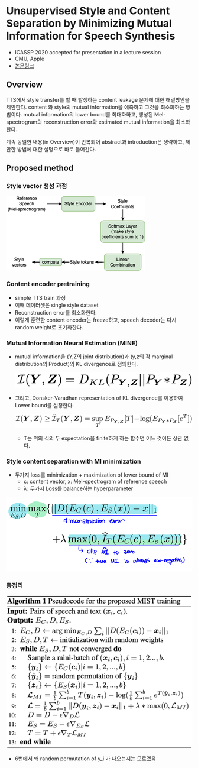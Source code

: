 # Unsupervised Style and Content Separation by Minimizing Mutual Information for Speech Synthesis

* ICASSP 2020 accepted for presentation in a lecture session
* CMU, Apple
* [논문링크](https://arxiv.org/pdf/2003.06227.pdf)



## Overview

TTS에서 style transfer를 할 때 발생하는 content leakage 문제에 대한 해결방안을 제안한다. content 와 style의 mutual information을 예측하고 그것을 최소화하는 방법이다. mutual information의 lower bound를 최대화하고, 생성된 Mel-spectrogram의 reconstruction error와 estimated mutual information을 최소화한다. 



계속 동일한 내용(in Overview)이 반복되어 abstract과 introduction은 생략하고, 제안한 방법에 대한 설명으로 바로 들어간다.



## Proposed method

### Style vector 생성 과정

![style vector](./image/mist_stylevector.png)

### Content encoder pretraining

* simple TTS train 과정
* 이때 데이터셋은 single style dataset
* Reconstruction error를 최소화한다.
* 이렇게 훈련한 content encoder는 freeze하고, speech decoder는 다시 random weight로 초기화한다.



### Mutual Information Neural Estimation (MINE)

* mutual information을 (Y,Z의 joint distribution)과 (y,z의 각 marginal distribution의 Product)의 KL divergence로 정의한다.

  ![mutual information definition](./image/midef.png)

* 그리고, Donsker-Varadhan representation of KL divergence를 이용하여 Lower bound를 설정한다. 

  ![mutual information lower bound](./image/milowerbound.png)

  * T는 위의 식의 두 expectation을 finite하게 하는 함수면 어느 것이든 상관 없다.



### Style content separation with MI minimization

* 두가지 loss를 minimization + maximization of lower bound of MI
  * c: content vector, x: Mel-spectrogram of reference speech 
  * λ: 두가지 Loss를 balance하는 hyperparameter

![objective function](./image/miobjectivefunc.png)

### 총정리

![pseudo code](./image/mistpseudo.png)

* 6번에서 왜 random permutation of y_i 가 나오는지는 모르겠음

  